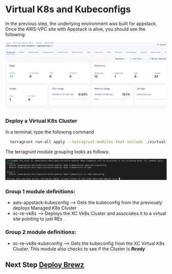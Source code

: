 # Virtual K8s and Kubeconfigs

In the previous step, the underlying environment was built for appstack. Once the AWS-VPC site with Appstack is alive, you should see the following: 

![](./images/mk8s-alive.png)

### Deploy a Virtual K8s Cluster 
  
  In a terminal, type the following command
  
  ```bash
    terragrunt run-all apply --terragrunt-modules-that-include ./virtual-k8s.hcl
  ```
The terragrunt module grouping looks as follows:

![](./images/vk8s-group.png)

### Group 1 module definitions:  

- aws-appstack-kubeconfig --> Gets the kubeconfig from the previously deploys Managed K8s Cluster 
- xc-re-vk8s --> Deploys the XC Vk8s Cluster and associates it to a virtual site pointing to just REs

### Group 2 module definitions:  

- xc-re-vk8s-kubeconfig --> Gets the kubeconfig from the XC Virtual K8s Cluster. This module also checks to see if the Cluster is *__Ready__*


## Next Step  [Deploy Brewz](lab_1.2.md)